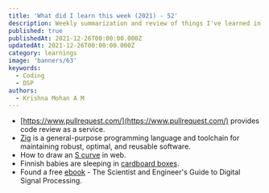 ```yaml
---
title: 'What did I learn this week (2021) - 52'
description: Weekly summarization and review of things I've learned in the final week of December 2021 
published: true
publishedAt: 2021-12-26T00:00:00.000Z
updatedAt: 2021-12-26T00:00:00.000Z
category: learnings
image: 'banners/63'
keywords: 
  - Coding
  - DSP
authors:
  - Krishna Mohan A M
---
```


- [https://www.pullrequest.com/](https://www.pullrequest.com/) provides code review as a service.
-  [Zig](https://ziglang.org/) is a general-purpose programming language and toolchain for maintaining robust, optimal, and reusable software.
- How to draw an [S curve](https://dragonman225.js.org/curved-arrows.html) in web.
- Finnish babies are sleeping in [cardboard boxes](https://www.bbc.com/news/magazine-22751415).
- Found a free [ebook](http://www.dspguide.com/) - The Scientist and Engineer's Guide to Digital Signal Processing.